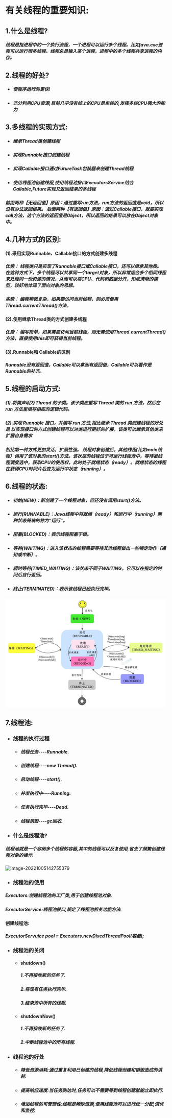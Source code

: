 # 有关线程的重要知识:

## 1.什么是线程?

##### 线程是指进程中的一个执行流程，一个进程可以运行多个线程。比如java.exe进程可以运行很多线程。线程总是输入某个进程，进程中的多个线程共享进程的内存。

## 2.线程的好处?

- ##### 使程序运行的更快!

- ##### 充分利用CPU资源,目前几乎没有线上的CPU是单核的,发挥多核CPU强大的能力

## 3.多线程的实现方式:

- ##### 继承Thread类创建线程

- ##### 实现Runnable接口创建线程

- ##### 实现Callable接口通过FutureTask包装器来创建Thread线程

- ##### 使用线程池创建线程,使用线程池接口ExecutorsService结合Callable,Future实现又返回结果的多线程

#####  前面两种【无返回值】原因：通过重写run方法，run方法的返回值是void，所以没有办法返回结果。  后面两种【有返回值】原因：通过Callable接口，就要实现call方法，这个方法的返回值是Object，所以返回的结果可以放在Object对象中。

## 4.几种方式的区别:

#### (1).采用实现Runnable、Callable接口的方式创建多线程

##### 优势： 线程类只是实现了Runnable接口或Callable接口，还可以继承其他类。   在这种方式下，多个线程可以共享同一个target对象，所以非常适合多个相同线程来处理同一份资源的情况，从而可以将CPU、代码和数据分开，形成清晰的模型，较好地体现了面向对象的思想。   

##### 劣势： 编程稍微复杂，如果要访问当前线程，则必须使用Thread.currentThread()方法。

#### (2).使用继承Thread类的方式创建多线程 

##### 优势：  编写简单，如果需要访问当前线程，则无需使用Thread.currentThread()方法，直接使用this即可获得当前线程。

#### (3).Runnable和 Callable的区别

##### Runnable没有返回值，Callable可以拿到有返回值，Callable可以看作是 Runnable的补充。

## 5.线程的启动方式:

##### (1).将类声明为 Thread 的子类。该子类应重写 Thread 类的 run 方法，然后在 run 方法里填写相应的逻辑代码。 

##### (2).实现 Runnable 接口，并编写 run 方法,相比继承 Thread 类创建线程的好处是 以实现接口的方式创建线程可以对类进行更好的扩展，该类可以继承其他类来扩展自身需求

##### 相比第一种方式更加灵活，扩展性强。 线程对象创建后，其他线程(比如main线程）调用了该对象的start()方法。该状态的线程位于可运行线程池中，等待被线程调度选中，获取CPU的使用权，此时处于就绪状态（ready）。就绪状态的线程在获得CPU时间片后变为运行中状态（running）。

## 6.线程的状态:

- ##### 初始(NEW)：新创建了一个线程对象，但还没有调用start()方法。

- #####  运行(RUNNABLE)：Java线程中将就绪（ready）和运行中（running）两种状态笼统的称为“运行”。

- #####  阻塞(BLOCKED)：表示线程阻塞于锁。

- ##### 等待(WAITING)：进入该状态的线程需要等待其他线程做出一些特定动作（通知或中断）。

- ##### 超时等待(TIMED_WAITING)：该状态不同于WAITING，它可以在指定的时间后自行返回。

- #####  终止(TERMINATED)：表示该线程已经执行完毕。

![image-20221005142524065.png](image-20221005142524065.png)

## 7.线程池:

- ### 线程的执行过程

  - ##### 线程任务----Runnable.

  - ##### 创建线程----new Thread().

  - ##### 启动线程----start().

  - ##### 并发执行中----Running.

  - ##### 任务执行完毕----Dead.

  - ##### 线程销毁----gc回收.

- ### 什么是线程池?

##### 线程池就是一个容纳多个线程的容器,其中的线程可以反复使用,省去了频繁创建线程对象的操作.

![image-20221005142755379](C:\Users\Administrator\AppData\Roaming\Typora\typora-user-images\image-20221005142755379.png)

- ### 线程池的使用

##### Executors:创建线程池的工厂类,用于创建线程池对象.

##### ExecutorService:线程池接口,规定了线程池相关功能方法.

#### 创建线程池:

##### ExecutorServuice pool = Executors.newDixedThreadPool(容量);

- ### 线程池的关闭

  - #### shutdown()

    ##### 1.不再接收新的任务了.

    ##### 2.将现有任务执行完毕.

    ##### 3.结束池中所有的线程.

  - #### shutdownNow()

    ##### 1.不再接收新的任务了.

    ##### 2.中断线程池中的所有线程.

- ### 线程池的好处

  - ##### 降低资源消耗:通过重复利用已创建的线程,降低线程创建和销毁造成的消耗.

  - ##### 提高响应速度:当任务到达时,任务可以不需要等到线程创建就能立即执行.

  - ##### 增加线程的可管理性:线程是稀缺资源,使用线程池可以进行统一分配,调优和监控.